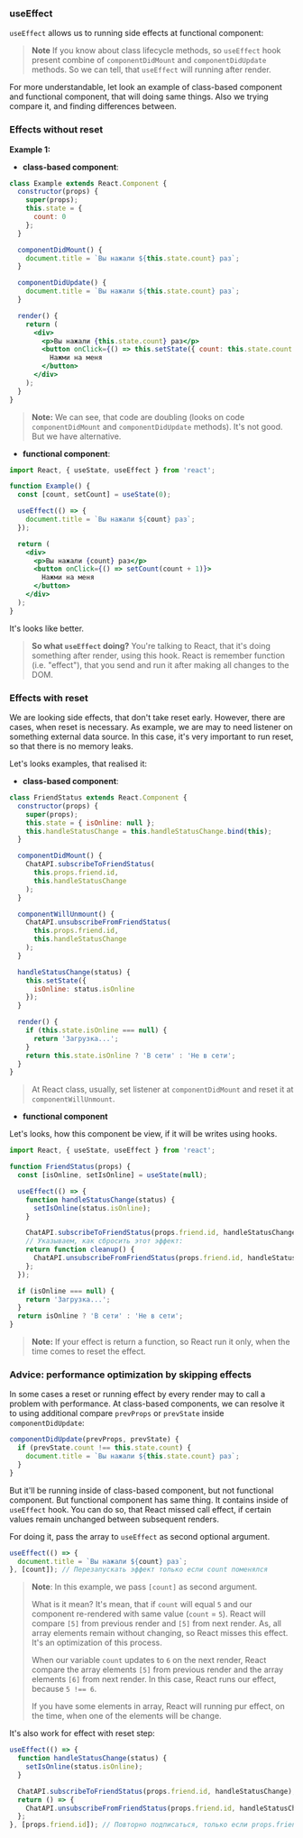 ### useEffect

`useEffect` allows us to running side effects at functional component:

>**Note** 
>If you know about class lifecycle methods, so `useEffect` hook present combine of `componentDidMount` and `componentDidUpdate` methods.
>So we can tell, that `useEffect` will running after render.

For more understandable, let look an example of class-based component and functional component, that will doing same things. Also we trying compare it, and finding differences between.

### Effects without reset

**Example 1:**

* **class-based component**:

```jsx
class Example extends React.Component {
  constructor(props) {
    super(props);
    this.state = {
      count: 0
    };
  }

  componentDidMount() {
    document.title = `Вы нажали ${this.state.count} раз`;
  }

  componentDidUpdate() {
    document.title = `Вы нажали ${this.state.count} раз`;
  }

  render() {
    return (
      <div>
        <p>Вы нажали {this.state.count} раз</p>
        <button onClick={() => this.setState({ count: this.state.count + 1 })}>
          Нажми на меня
        </button>
      </div>
    );
  }
}
```

>**Note:** We can see, that code are doubling (looks on code `componentDidMount` and `componentDidUpdate` methods). It's not good. But we have alternative.

* **functional component**:

```jsx
import React, { useState, useEffect } from 'react';

function Example() {
  const [count, setCount] = useState(0);

  useEffect(() => {
    document.title = `Вы нажали ${count} раз`;
  });

  return (
    <div>
      <p>Вы нажали {count} раз</p>
      <button onClick={() => setCount(count + 1)}>
        Нажми на меня
      </button>
    </div>
  );
}
```


It's looks like better. 
>**So what `useEffect` doing?**
>You're talking to React, that it's doing something after render, using this hook. 
>React is remember function (i.e. "effect"), that you send and run it after making all changes to the DOM.


### Effects with reset

We are looking side effects, that don't take reset early. However, there are cases, when reset is necessary. As example, we are may to need listener on something external data source. In this case, it's very important to run reset, so that there is no memory leaks.

Let's looks examples, that realised it:

* **class-based component**:

```jsx
class FriendStatus extends React.Component {
  constructor(props) {
    super(props);
    this.state = { isOnline: null };
    this.handleStatusChange = this.handleStatusChange.bind(this);
  }

  componentDidMount() {
    ChatAPI.subscribeToFriendStatus(
      this.props.friend.id,
      this.handleStatusChange
    );
  }

  componentWillUnmount() {
    ChatAPI.unsubscribeFromFriendStatus(
      this.props.friend.id,
      this.handleStatusChange
    );
  }

  handleStatusChange(status) {
    this.setState({
      isOnline: status.isOnline
    });
  }

  render() {
    if (this.state.isOnline === null) {
      return 'Загрузка...';
    }
    return this.state.isOnline ? 'В сети' : 'Не в сети';
  }
}
```

>At React class, usually, set listener at `componentDidMount` and reset it at `componentWillUnmount`.

* **functional component**

Let's looks, how this component be view, if it will be writes using hooks.

```jsx
import React, { useState, useEffect } from 'react';

function FriendStatus(props) {
  const [isOnline, setIsOnline] = useState(null);

  useEffect(() => {
    function handleStatusChange(status) {
      setIsOnline(status.isOnline);
    }

    ChatAPI.subscribeToFriendStatus(props.friend.id, handleStatusChange);
    // Указываем, как сбросить этот эффект:
    return function cleanup() {
      ChatAPI.unsubscribeFromFriendStatus(props.friend.id, handleStatusChange);
    };
  });

  if (isOnline === null) {
    return 'Загрузка...';
  }
  return isOnline ? 'В сети' : 'Не в сети';
}
```

>**Note:** If your effect is return a function, so React run it only, when the time comes to reset the effect.

### Advice: performance optimization by skipping effects

In some cases a reset or running effect by every render may to call a problem with performance. At class-based components, we can resolve it to using additional compare `prevProps` or `prevState` inside `componentDidUpdate`:

```jsx
componentDidUpdate(prevProps, prevState) {
  if (prevState.count !== this.state.count) {
    document.title = `Вы нажали ${this.state.count} раз`;
  }
}
```

But it'll be running inside of class-based component, but not functional component.
But functional component has same thing. It contains inside of `useEffect` hook. 
You can do so, that React missed call effect, if certain values ​​remain unchanged between subsequent renders.

For doing it, pass the array to `useEffect` as second optional argument.

```jsx
useEffect(() => {
  document.title = `Вы нажали ${count} раз`;
}, [count]); // Перезапускать эффект только если count поменялся
```

>**Note**: In this example, we pass `[count]` as second argument. 
>
>What is it mean? 
>It's mean, that if `count` will equal `5` and our component re-rendered with same value (`count` = `5`). React will compare `[5]` from previous render and `[5]` from next render. As, all array elements remain without changing, so React misses this effect. It's an optimization of this process.
>
>When our variable `count` updates to `6` on the next render, React compare the array elements `[5]` from previous render and the array elements `[6]` from next render. In this case, React runs  our effect, because `5 !== 6`.
>
>If you have some elements in array, React will running pur effect, on the time, when one of the elements will be change.

It's also work for effect with reset step:

```jsx
useEffect(() => {
  function handleStatusChange(status) {
    setIsOnline(status.isOnline);
  }

  ChatAPI.subscribeToFriendStatus(props.friend.id, handleStatusChange);
  return () => {
    ChatAPI.unsubscribeFromFriendStatus(props.friend.id, handleStatusChange);
  };
}, [props.friend.id]); // Повторно подписаться, только если props.friend.id изменился
```